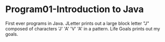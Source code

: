 # Program01-Introduction to Java
First ever programs in Java. JLetter prints out a large block letter "J" composed of characters 'J' 'A' 'V' 'A' in a pattern.
Life Goals prints out my goals.
